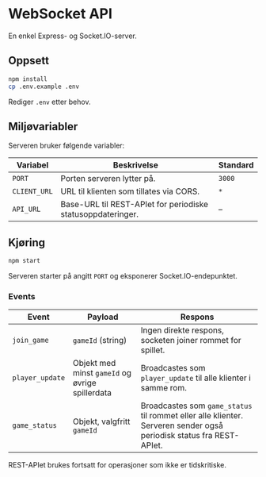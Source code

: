 # WebSocket API

En enkel Express- og Socket.IO-server.

## Oppsett

```bash
npm install
cp .env.example .env
```

Rediger `.env` etter behov.

## Miljøvariabler

Serveren bruker følgende variabler:

| Variabel | Beskrivelse | Standard |
|---------|-------------|----------|
| `PORT` | Porten serveren lytter på. | `3000` |
| `CLIENT_URL` | URL til klienten som tillates via CORS. | `*` |
| `API_URL` | Base-URL til REST-APIet for periodiske statusoppdateringer. | – |

## Kjøring

```bash
npm start
```

Serveren starter på angitt `PORT` og eksponerer Socket.IO-endepunktet.

### Events

| Event | Payload | Respons |
|-------|---------|---------|
| `join_game` | `gameId` (string) | Ingen direkte respons, socketen joiner rommet for spillet. |
| `player_update` | Objekt med minst `gameId` og øvrige spillerdata | Broadcastes som `player_update` til alle klienter i samme rom. |
| `game_status` | Objekt, valgfritt `gameId` | Broadcastes som `game_status` til rommet eller alle klienter. Serveren sender også periodisk status fra REST-APIet. |

REST-APIet brukes fortsatt for operasjoner som ikke er tidskritiske.

